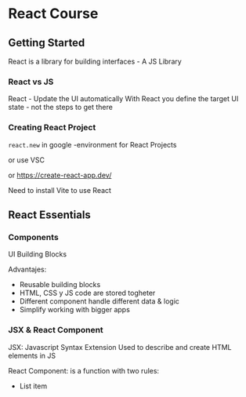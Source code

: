# React Course

## Getting Started

React is a library for building interfaces - A JS Library

### React vs JS

React - Update the UI automatically
With React you define the target UI state - not the steps to get there

### Creating React Project

`react.new` in google -environment for React Projects

or use VSC 

or https://create-react-app.dev/

Need to install Vite to use React

## React Essentials

### Components

UI Building Blocks

Advantajes:

 - Reusable building blocks
 - HTML, CSS y JS code are stored togheter
 - Different component handle different data & logic
 - Simplify working with bigger apps

### JSX & React Component

JSX: Javascript Syntax Extension
Used to describe and create HTML elements in JS

React Component: is a function with two rules:

 - List item

<!--stackedit_data:
eyJoaXN0b3J5IjpbLTMwNDQ0OTUxNCwxOTMzNTEyNzk5LC05MT
g2MTYwMDIsOTQ2NTIzODQ1LC0xOTM0MjEyNjk2LDE0NjIzMjA4
NDQsLTU4MjE3ODU3NywtMTcyMTA1NTUyMCwtNjI4Mzc5MDI2LC
05OTQ2ODAyNDZdfQ==
-->